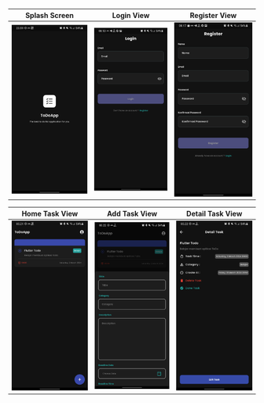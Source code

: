
|Splash Screen|Login View|Register View|
|------------|-------------|-------------|
|<img src="assets/images/splashscreen.png" width="280" >|<img src="assets/images/login.png" width="280" >|<img src="assets/images/register.png" width="280" >|

|Home Task View|Add Task View|Detail Task View|
|------------|-------------|-------------|
|<img src="assets/images/home.png" width="280" >|<img src="assets/images/add-task.png" width="280" >|<img src="assets/images/detail-task.png" width="280" >|